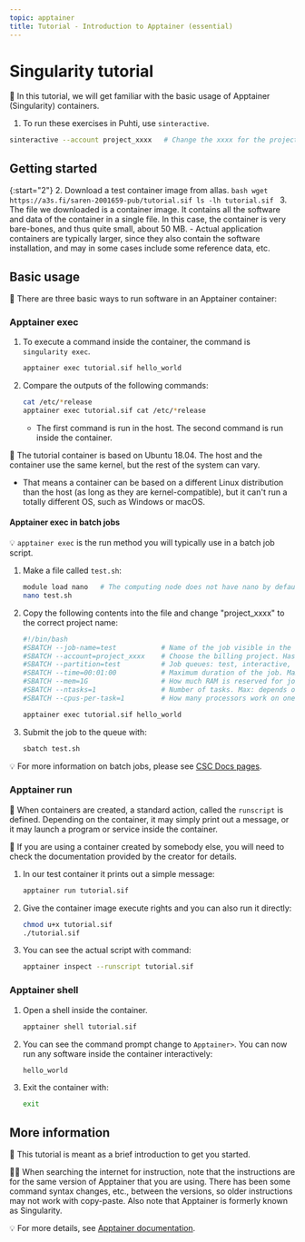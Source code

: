 ```yaml
---
topic: apptainer
title: Tutorial - Introduction to Apptainer (essential)
---
```


# Singularity tutorial

💬 In this tutorial, we will get familiar with the basic usage of Apptainer (Singularity) containers. 

1. To run these exercises in Puhti, use `sinteractive`.
```bash
sinteractive --account project_xxxx   # Change the xxxx for the project number
```

## Getting started

{:start="2"}
2. Download a test container image from allas.
    ```bash
    wget  https://a3s.fi/saren-2001659-pub/tutorial.sif
    ls -lh tutorial.sif
    ```
3. The file we downloaded is a container image. It contains all the software and data of the container in a single file. In this case, the container is very bare-bones, and thus quite small, about 50 MB. 
    - Actual application containers are typically larger, since they also contain the software installation, and may in some cases include some reference data, etc.

## Basic usage

💬 There are three basic ways to run software in an Apptainer container:

### Apptainer exec
1. To execute a command inside the container, the command is `singularity exec`.
    ```bash
    apptainer exec tutorial.sif hello_world
    ```
2. Compare the outputs of the following commands:
    ```bash
    cat /etc/*release
    apptainer exec tutorial.sif cat /etc/*release
    ```
    - The first command is run in the host. The second command is run inside the container.

💭 The tutorial container is based on Ubuntu 18.04. The host and the container use the same kernel, but the rest of the system can vary. 
- That means a container can be based on a different Linux distribution than the host (as long as they are kernel-compatible), but it can't run a totally different OS, such as Windows or macOS.

#### Apptainer exec in batch jobs
💡 `apptainer exec` is the run method you will typically use in a batch job script.

1. Make a file called `test.sh`:
    ```bash
    module load nano   # The computing node does not have nano by default
    nano test.sh
    ```
2. Copy the following contents into the file and change "project_xxxx" to the correct project name:
    ```bash
   #!/bin/bash
   #SBATCH --job-name=test           # Name of the job visible in the queue.
   #SBATCH --account=project_xxxx    # Choose the billing project. Has to be defined!
   #SBATCH --partition=test          # Job queues: test, interactive, small, large, longrun, hugemem, hugemem_longrun
   #SBATCH --time=00:01:00           # Maximum duration of the job. Max: depends of the partition. 
   #SBATCH --mem=1G                  # How much RAM is reserved for job per node.
   #SBATCH --ntasks=1                # Number of tasks. Max: depends on partition.
   #SBATCH --cpus-per-task=1         # How many processors work on one task. Max: Number of CPUs per node.

   apptainer exec tutorial.sif hello_world
    ```
3. Submit the job to the queue with:
    ```bash
   sbatch test.sh
    ```

💡 For more information on batch jobs, please see [CSC Docs pages](https://docs.csc.fi/computing/running/getting-started/).

### Apptainer run
💬 When containers are created, a standard action, called the `runscript` is defined. Depending on the container, it may simply print out a message, or it may launch a program or service inside the container. 

💭 If you are using a container created by somebody else, you will need to check the documentation provided by the creator for details.

1. In our test container it prints out a simple message:
    ```bash
    apptainer run tutorial.sif
    ```
2. Give the container image execute rights and you can also run it directly:
    ```bash
    chmod u+x tutorial.sif
    ./tutorial.sif
    ```
3. You can see the actual script with command:
    ```bash
    apptainer inspect --runscript tutorial.sif
    ```

### Apptainer shell

1. Open a shell inside the container. 
    ```bash
    apptainer shell tutorial.sif
    ```
2. You can see the command prompt change to `Apptainer>`. You can now run any software inside the container interactively:
    ```bash
    hello_world
    ```
3. Exit the container with:
    ```bash
    exit
    ```

## More information

💬 This tutorial is meant as a brief introduction to get you started.

☝🏻 When searching the internet for instruction, note that the instructions are for the same version of Apptainer that you are using. There has been some command syntax changes, etc., between the versions, so older instructions may not work with copy-paste. Also note that Apptainer is formerly known as Singularity. 

💡 For more details, see [Apptainer documentation]([https://apptainer.org/docs/user/latest/](https://apptainer.org/docs/user/latest/)).
